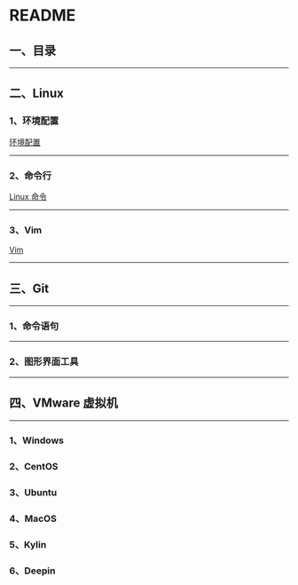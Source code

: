 # README

## 一、目录

---

## 二、Linux

### 1、环境配置

[环境配置](.\Linux\Linux环境部署+项目部署.md)

---

### 2、命令行

[Linux 命令](.\Linux\Linux命令.md)

---

### 3、Vim

[Vim](.\Linux\Vim.md)

---



## 三、Git

---

### 1、命令语句

---

### 2、图形界面工具

---



## 四、VMware 虚拟机

---

### 1、Windows

### 2、CentOS

### 3、Ubuntu

### 4、MacOS

### 5、Kylin

### 6、Deepin